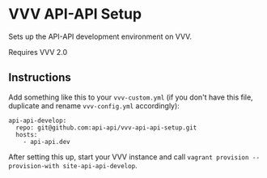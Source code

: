 # VVV API-API Setup

Sets up the API-API development environment on VVV.

Requires VVV 2.0

## Instructions

Add something like this to your `vvv-custom.yml` (if you don't have this file, duplicate and rename `vvv-config.yml` accordingly):

```
api-api-develop:
  repo: git@github.com:api-api/vvv-api-api-setup.git
  hosts:
    - api-api.dev
```

After setting this up, start your VVV instance and call `vagrant provision --provision-with site-api-api-develop`.
